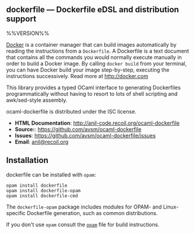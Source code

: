 dockerfile —  Dockerfile eDSL and distribution support
-----------------------------------------------------
%%VERSION%%

[Docker](http://docker.com) is a container manager that can build images
automatically by reading the instructions from a `Dockerfile`. A Dockerfile is
a text document that contains all the commands you would normally execute
manually in order to build a Docker image. By calling `docker build` from your
terminal, you can have Docker build your image step-by-step, executing the
instructions successively.  Read more at <http://docker.com>

This library provides a typed OCaml interface to generating Dockerfiles
programmatically without having to resort to lots of shell scripting and
awk/sed-style assembly.

ocaml-dockerfile is distributed under the ISC license.

- **HTML Documentation**: <http://anil-code.recoil.org/ocaml-dockerfile>
- **Source:**: <https://github.com/avsm/ocaml-dockerfile>
- **Issues**: <https://github.com/avsm/ocaml-dockerfile/issues>
- **Email**: <anil@recoil.org>

## Installation

dockerfile can be installed with `opam`:

    opam install dockerfile
    opam install dockerfile-opam
    opam install dockerfile-cmd

The `dockerfile-opam` package includes modules for OPAM- and Linux-specific
Dockerfile generation, such as common distributions.

If you don't use `opam` consult the [`opam`](opam) file for build
instructions.
